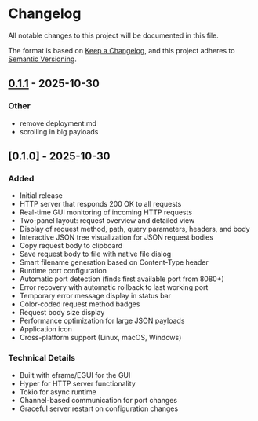 # Changelog

All notable changes to this project will be documented in this file.

The format is based on [Keep a Changelog](https://keepachangelog.com/en/1.0.0/),
and this project adheres to [Semantic Versioning](https://semver.org/spec/v2.0.0.html).

## [0.1.1](https://github.com/tran-engineering/inspector-http/compare/v0.1.0...v0.1.1) - 2025-10-30

### Other

- remove deployment.md
- scrolling in big payloads

## [0.1.0] - 2025-10-30

### Added
- Initial release
- HTTP server that responds 200 OK to all requests
- Real-time GUI monitoring of incoming HTTP requests
- Two-panel layout: request overview and detailed view
- Display of request method, path, query parameters, headers, and body
- Interactive JSON tree visualization for JSON request bodies
- Copy request body to clipboard
- Save request body to file with native file dialog
- Smart filename generation based on Content-Type header
- Runtime port configuration
- Automatic port detection (finds first available port from 8080+)
- Error recovery with automatic rollback to last working port
- Temporary error message display in status bar
- Color-coded request method badges
- Request body size display
- Performance optimization for large JSON payloads
- Application icon
- Cross-platform support (Linux, macOS, Windows)

### Technical Details
- Built with eframe/EGUI for the GUI
- Hyper for HTTP server functionality
- Tokio for async runtime
- Channel-based communication for port changes
- Graceful server restart on configuration changes
